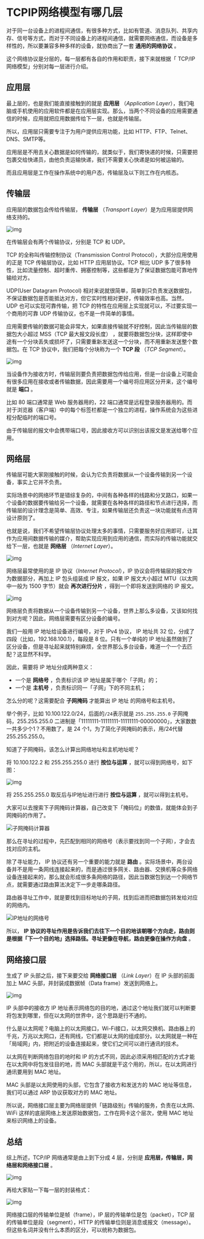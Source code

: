 # TCPIP网络模型有哪几层

对于同一台设备上的进程间通信，有很多种方式，比如有管道、消息队列、共享内存、信号等方式，而对于不同设备上的进程间通信，就需要网络通信，而设备是多样性的，所以要兼容多种多样的设备，就协商出了一套 **通用的网络协议** 。

这个网络协议是分层的，每一层都有各自的作用和职责，接下来就根据「 TCP/IP 网络模型」分别对每一层进行介绍。

## 应用层

最上层的，也是我们能直接接触到的就是 **应用层** （*Application Layer*），我们电脑或手机使用的应用软件都是在应用层实现。那么，当两个不同设备的应用需要通信的时候，应用就把应用数据传给下一层，也就是传输层。

所以，应用层只需要专注于为用户提供应用功能，比如 HTTP、FTP、Telnet、DNS、SMTP等。

应用层是不用去关心数据是如何传输的，就类似于，我们寄快递的时候，只需要把包裹交给快递员，由他负责运输快递，我们不需要关心快递是如何被运输的。

而且应用层是工作在操作系统中的用户态，传输层及以下则工作在内核态。

## 传输层

应用层的数据包会传给传输层， **传输层** （*Transport Layer*）是为应用层提供网络支持的。

![img](https://mc.wsh-study.com/mkdocs/TCPIP网络模型有哪几层/1.png)

在传输层会有两个传输协议，分别是 TCP 和 UDP。

TCP 的全称叫传输控制协议（Transmission Control Protocol），大部分应用使用的正是 TCP 传输层协议，比如 HTTP 应用层协议。TCP 相比 UDP 多了很多特性，比如流量控制、超时重传、拥塞控制等，这些都是为了保证数据包能可靠地传输给对方。

UDP(User Datagram Protocol) 相对来说就很简单，简单到只负责发送数据包，不保证数据包是否能抵达对方，但它实时性相对更好，传输效率也高。当然，UDP 也可以实现可靠传输，把 TCP 的特性在应用层上实现就可以，不过要实现一个商用的可靠 UDP 传输协议，也不是一件简单的事情。

应用需要传输的数据可能会非常大，如果直接传输就不好控制，因此当传输层的数据包大小超过 MSS（TCP 最大报文段长度） ，就要将数据包分块，这样即使中途有一个分块丢失或损坏了，只需要重新发送这一个分块，而不用重新发送整个数据包。在 TCP 协议中，我们把每个分块称为一个  **TCP 段** （*TCP Segment*）。

![img](https://mc.wsh-study.com/mkdocs/TCPIP网络模型有哪几层/2.png)

当设备作为接收方时，传输层则要负责把数据包传给应用，但是一台设备上可能会有很多应用在接收或者传输数据，因此需要用一个编号将应用区分开来，这个编号就是 **端口** 。

比如 80 端口通常是 Web 服务器用的，22 端口通常是远程登录服务器用的。而对于浏览器（客户端）中的每个标签栏都是一个独立的进程，操作系统会为这些进程分配临时的端口号。

由于传输层的报文中会携带端口号，因此接收方可以识别出该报文是发送给哪个应用。

## 网络层

传输层可能大家刚接触的时候，会认为它负责将数据从一个设备传输到另一个设备，事实上它并不负责。

实际场景中的网络环节是错综复杂的，中间有各种各样的线路和分叉路口，如果一个设备的数据要传输给另一个设备，就需要在各种各样的路径和节点进行选择，而传输层的设计理念是简单、高效、专注，如果传输层还负责这一块功能就有点违背设计原则了。

也就是说，我们不希望传输层协议处理太多的事情，只需要服务好应用即可，让其作为应用间数据传输的媒介，帮助实现应用到应用的通信，而实际的传输功能就交给下一层，也就是 **网络层** （*Internet Layer*）。

![img](https://mc.wsh-study.com/mkdocs/TCPIP网络模型有哪几层/3.png)

网络层最常使用的是 IP 协议（*Internet Protocol*），IP 协议会将传输层的报文作为数据部分，再加上 IP 包头组装成 IP 报文，如果 IP 报文大小超过 MTU（以太网中一般为 1500 字节）就会 **再次进行分片** ，得到一个即将发送到网络的 IP 报文。

![img](https://mc.wsh-study.com/mkdocs/TCPIP网络模型有哪几层/4.jpg)

网络层负责将数据从一个设备传输到另一个设备，世界上那么多设备，又该如何找到对方呢？因此，网络层需要有区分设备的编号。

我们一般用 IP 地址给设备进行编号，对于 IPv4 协议， IP 地址共 32 位，分成了四段（比如，192.168.100.1），每段是 8 位。只有一个单纯的 IP 地址虽然做到了区分设备，但是寻址起来就特别麻烦，全世界那么多台设备，难道一个一个去匹配？这显然不科学。

因此，需要将 IP 地址分成两种意义：

- 一个是 **网络号** ，负责标识该 IP 地址是属于哪个「子网」的；
- 一个是 **主机号** ，负责标识同一「子网」下的不同主机；

怎么分的呢？这需要配合 **子网掩码** 才能算出 IP 地址 的网络号和主机号。

举个例子，比如 10.100.122.0/24，后面的`/24`表示就是 `255.255.255.0` 子网掩码，255.255.255.0 二进制是「11111111-11111111-11111111-00000000」，大家数数一共多少个1？不用数了，是 24 个1，为了简化子网掩码的表示，用/24代替255.255.255.0。

知道了子网掩码，该怎么计算出网络地址和主机地址呢？

将 10.100.122.2 和 255.255.255.0 进行 **按位与运算** ，就可以得到网络号，如下图：

![img](https://mc.wsh-study.com/mkdocs/TCPIP网络模型有哪几层/5.jpg)

将 255.255.255.0 取反后与IP地址进行进行 **按位与运算** ，就可以得到主机号。

大家可以去搜索下子网掩码计算器，自己改变下「掩码位」的数值，就能体会到子网掩码的作用了。

![子网掩码计算器](https://mc.wsh-study.com/mkdocs/TCPIP网络模型有哪几层/6.png)

那么在寻址的过程中，先匹配到相同的网络号（表示要找到同一个子网），才会去找对应的主机。

除了寻址能力， IP 协议还有另一个重要的能力就是 **路由** 。实际场景中，两台设备并不是用一条网线连接起来的，而是通过很多网关、路由器、交换机等众多网络设备连接起来的，那么就会形成很多条网络的路径，因此当数据包到达一个网络节点，就需要通过路由算法决定下一步走哪条路径。

路由器寻址工作中，就是要找到目标地址的子网，找到后进而把数据包转发给对应的网络内。

![IP地址的网络号](https://mc.wsh-study.com/mkdocs/TCPIP网络模型有哪几层/7.jpg)

所以， **IP 协议的寻址作用是告诉我们去往下一个目的地该朝哪个方向走，路由则是根据「下一个目的地」选择路径。寻址更像在导航，路由更像在操作方向盘** 。

## 网络接口层

生成了 IP 头部之后，接下来要交给 **网络接口层** （*Link Layer*）在 IP 头部的前面加上 MAC 头部，并封装成数据帧（Data frame）发送到网络上。

![img](https://mc.wsh-study.com/mkdocs/TCPIP网络模型有哪几层/8.png)

IP 头部中的接收方 IP 地址表示网络包的目的地，通过这个地址我们就可以判断要将包发到哪里，但在以太网的世界中，这个思路是行不通的。

什么是以太网呢？电脑上的以太网接口，Wi-Fi接口，以太网交换机、路由器上的千兆，万兆以太网口，还有网线，它们都是以太网的组成部分。以太网就是一种在「局域网」内，把附近的设备连接起来，使它们之间可以进行通讯的技术。

以太网在判断网络包目的地时和 IP 的方式不同，因此必须采用相匹配的方式才能在以太网中将包发往目的地，而 MAC 头部就是干这个用的，所以，在以太网进行通讯要用到 MAC 地址。

MAC 头部是以太网使用的头部，它包含了接收方和发送方的 MAC 地址等信息，我们可以通过 ARP 协议获取对方的 MAC 地址。

所以说，网络接口层主要为网络层提供「链路级别」传输的服务，负责在以太网、WiFi 这样的底层网络上发送原始数据包，工作在网卡这个层次，使用 MAC 地址来标识网络上的设备。

## 总结

综上所述，TCP/IP 网络通常是由上到下分成 4 层，分别是 **应用层，传输层，网络层和网络接口层** 。

![img](https://mc.wsh-study.com/mkdocs/TCPIP网络模型有哪几层/9.png)

再给大家贴一下每一层的封装格式：

![img](https://mc.wsh-study.com/mkdocs/TCPIP网络模型有哪几层/10.png)

网络接口层的传输单位是帧（frame），IP 层的传输单位是包（packet），TCP 层的传输单位是段（segment），HTTP 的传输单位则是消息或报文（message）。但这些名词并没有什么本质的区分，可以统称为数据包。
